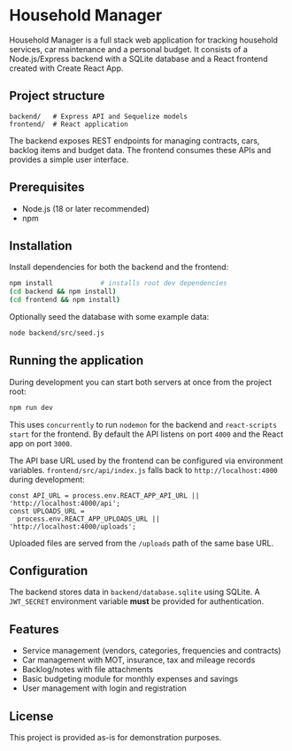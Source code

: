 # Household Manager

Household Manager is a full stack web application for tracking household services, car maintenance and a personal budget. It consists of a Node.js/Express backend with a SQLite database and a React frontend created with Create React App.

## Project structure

```
backend/   # Express API and Sequelize models
frontend/  # React application
```

The backend exposes REST endpoints for managing contracts, cars, backlog items and budget data. The frontend consumes these APIs and provides a simple user interface.

## Prerequisites

- Node.js (18 or later recommended)
- npm

## Installation

Install dependencies for both the backend and the frontend:

```bash
npm install            # installs root dev dependencies
(cd backend && npm install)
(cd frontend && npm install)
```

Optionally seed the database with some example data:

```bash
node backend/src/seed.js
```

## Running the application

During development you can start both servers at once from the project root:

```bash
npm run dev
```

This uses `concurrently` to run `nodemon` for the backend and `react-scripts start` for the frontend. By default the API listens on port `4000` and the React app on port `3000`.

The API base URL used by the frontend can be configured via environment
variables. `frontend/src/api/index.js` falls back to `http://localhost:4000`
during development:

```
const API_URL = process.env.REACT_APP_API_URL || 'http://localhost:4000/api';
const UPLOADS_URL =
  process.env.REACT_APP_UPLOADS_URL || 'http://localhost:4000/uploads';
```

Uploaded files are served from the `/uploads` path of the same base URL.

## Configuration

The backend stores data in `backend/database.sqlite` using SQLite. A
`JWT_SECRET` environment variable **must** be provided for authentication.

## Features

- Service management (vendors, categories, frequencies and contracts)
- Car management with MOT, insurance, tax and mileage records
- Backlog/notes with file attachments
- Basic budgeting module for monthly expenses and savings
- User management with login and registration

## License

This project is provided as-is for demonstration purposes.
